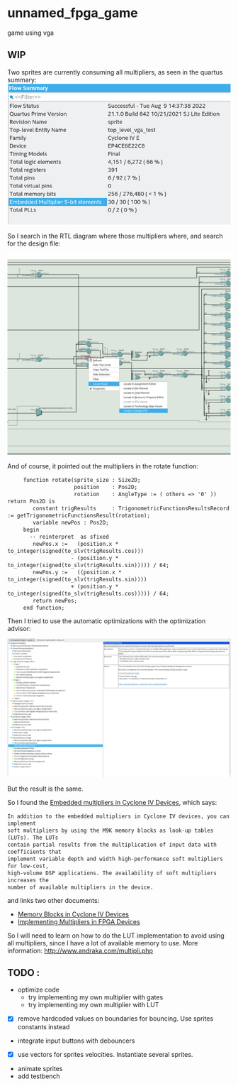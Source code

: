 # unnamed_fpga_game
game using vga

## WIP
Two sprites are currently consuming all multipliers, as seen in the quartus summary:
![quartus summary](doc/quartus_summary_all_multipliers_used.png)

So I search in the RTL diagram where those multipliers where, and search for the design file:

![quartus rtl_viewer_search](doc/quartus_rtl_viewer_search_mul_node.png)


And of course, it pointed out the multipliers in the rotate function:

```
     function rotate(sprite_size : Size2D;
                     position    : Pos2D;
                     rotation    : AngleType := ( others => '0' )) return Pos2D is
        constant trigResults     : TrigonometricFunctionsResultsRecord := getTrigonometricFunctionsResult(rotation);
        variable newPos : Pos2D;
     begin
       -- reinterpret  as sfixed
        newPos.x :=   (position.x * to_integer(signed(to_slv(trigResults.cos)))
                    - (position.y * to_integer(signed(to_slv(trigResults.sin))))) / 64;
        newPos.y :=   ((position.x * to_integer(signed(to_slv(trigResults.sin))))
                    + (position.y * to_integer(signed(to_slv(trigResults.cos))))) / 64;
        return newPos;
     end function;

```

Then I tried to use the automatic optimizations with the optimization advisor:

![quartis resource optimization advisor](doc/quartus_resource_optimization_advisor.png)

But the result is the same.

So I found the [Embedded multipliers in Cyclone IV Devices](https://www.intel.com/programmable/technical-pdfs/654776.pdf), which says:
```
In addition to the embedded multipliers in Cyclone IV devices, you can implement
soft multipliers by using the M9K memory blocks as look-up tables (LUTs). The LUTs
contain partial results from the multiplication of input data with coefficients that
implement variable depth and width high-performance soft multipliers for low-cost,
high-volume DSP applications. The availability of soft multipliers increases the
number of available multipliers in the device.
```
and links two other documents:
 * [Memory Blocks in Cyclone IV Devices](http://www.altera.com/literature/hb/cyclone-iv/cyiv-51003.pdf)
 * [Implementing Multipliers in FPGA Devices](http://www.altera.com/literature/an/an306.pdf)

So I will need to learn on how to do the LUT implementation to avoid using all multipliers, since I have a lot of available memory to use.
More information: http://www.andraka.com/multipli.php


## TODO : 
* optimize code 
  * try implementing my own multiplier with gates
  * try implementing my own multiplier with LUT
* [x] remove hardcoded values on boundaries for bouncing. Use sprites constants instead
* integrate input buttons with debouncers
* [x] use vectors for sprites velocities. Instantiate several sprites.
* animate sprites
* add testbench
